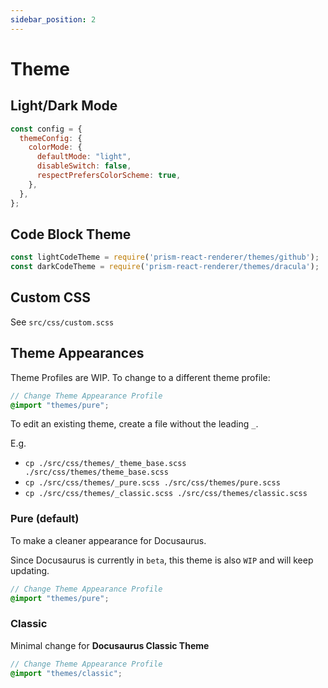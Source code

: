 ```yaml
---
sidebar_position: 2
---
```


# Theme

## Light/Dark Mode

```js title="docusaurus.config.js" {4-6}
const config = {
  themeConfig: {
    colorMode: {
      defaultMode: "light",
      disableSwitch: false,
      respectPrefersColorScheme: true,
    },
  },
};
```

## Code Block Theme

```js title="docusaurus.config.js"
const lightCodeTheme = require('prism-react-renderer/themes/github');
const darkCodeTheme = require('prism-react-renderer/themes/dracula');
```

## Custom CSS

See `src/css/custom.scss`

## Theme Appearances

Theme Profiles are WIP. To change to a different theme profile:

```scss {2} title="src/css/custom.scss"
// Change Theme Appearance Profile
@import "themes/pure";
```

To edit an existing theme, create a file without the leading `_`.

E.g.

- `cp ./src/css/themes/_theme_base.scss ./src/css/themes/theme_base.scss`
- `cp ./src/css/themes/_pure.scss ./src/css/themes/pure.scss`
- `cp ./src/css/themes/_classic.scss ./src/css/themes/classic.scss`

### Pure (default)

To make a cleaner appearance for Docusaurus.

Since Docusaurus is currently in `beta`, this theme is also `WIP` and will keep updating.

```scss {2} title="src/css/custom.scss"
// Change Theme Appearance Profile
@import "themes/pure";
```

### Classic

Minimal change for **Docusaurus Classic Theme**

```scss {2} title="src/css/custom.scss"
// Change Theme Appearance Profile
@import "themes/classic";
```
